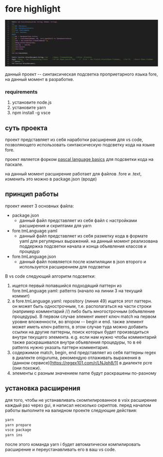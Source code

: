 # fore highlight

![no img](images/ex1.png)

данный проект -- синтаксическая подсветка проприетарного языка fore, на данный момент в разработке.

### requirements
1. установите node.js
2. установите yarn
3. npm install -g vsce

## суть проекта

проект представляет из себя наработки расширения для vs code, позволяющего использовать синтаксическую подсветку кода на языке fore.

проект является форком [pascal language basics](https://github.com/AnsonYeung/vscode-pascal-language-basics) для подсветки кода на паскале.

на данный момент расширение работает для файлов .fore и .text, изменить это можно в package.json (вроде)

## принцип работы

проект имеет 3 основных файла:
- package.json
    - данный файл представляет из себя файл с настройками расширения и скриптами для yarn
- fore.tmLanguage.yaml
    - данный файл представляет из себя разметку кода в формате yaml для регулярных выражений. на данный момент реализована поддержка подсветки начала и конца объявления классов и процедур
- fore.tmLanguage.json
    - данный файл появляется после компиляции в json второго и используется расширением для подсветки

В vs code следующий алгоритм подсветки:
1. ищется первый попавшийся подходящий паттерн из fore.tmLanguage.yaml: patterns (начало на линии 3 на текущий коммит)
2. в fore.tmLanguage.yaml: repository (линия 49) ищется этот паттерн. он может быть однострочным, т.е. располагаться на части строки (например комментарий //) либо быть многострочным (объявление процедуры). В первом случае элемент имеет ключ match на первом уровне вложенности, во втором -- begin и end. также элемент может иметь ключ patterns, в этом случае туда можно добавить ссылки на другие паттерны, поиск которых будет производиться внутри текущего элемента. e.g. если нам нужно чтобы комментарий также раскрашивался внутри объявления процедуры, то в её patterns нужно указать паттерн комментария. 
3. содержимое match, begin, end представляет из себя паттерны regex в диалекте oniguruma, рекомендую отлаживать выражения в (данном сервисе)[https://regex101.com/r/LNJph8/1] в диалекте pcre (они похожи).
4. элементы с разным значением name будут раскрашены по-разному 

## установка расширения

для того, чтобы не устанавливать скомпилированное в vsix расширение каждый раз через gui, я написал несколько скриптов. 
перед началом работы выполните на валидном проекте следующие действия:
~~~sh
yarn
yarn prepare
vsce package
yarn ins
~~~

после этого команда yarn i будет автоматически компилировать расширение и переустанавливать его в ваш vs code.
